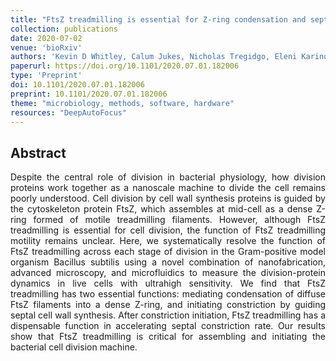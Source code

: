 ```yaml
---
title: "FtsZ treadmilling is essential for Z-ring condensation and septal constriction initiation in bacterial cell division"
collection: publications
date: 2020-07-02
venue: 'bioRxiv'
authors: 'Kevin D Whitley, Calum Jukes, Nicholas Tregidgo, Eleni Karinou, Pedro Almada, Ricardo Henriques, Cees Dekker, Séamus Holden'
paperurl: https://doi.org/10.1101/2020.07.01.182006
type: 'Preprint'
doi: 10.1101/2020.07.01.182006
preprint: 10.1101/2020.07.01.182006
theme: "microbiology, methods, software, hardware"
resources: "DeepAutoFocus"
---
```


<h2> Abstract </h2>
<p align= "justify">
Despite the central role of division in bacterial physiology, how division proteins work together as a nanoscale machine to divide the cell remains poorly understood. Cell division by cell wall synthesis proteins is guided by the cytoskeleton protein FtsZ, which assembles at mid-cell as a dense Z-ring formed of motile treadmilling filaments. However, although FtsZ treadmilling is essential for cell division, the function of FtsZ treadmilling motility remains unclear. Here, we systematically resolve the function of FtsZ treadmilling across each stage of division in the Gram-positive model organism Bacillus subtilis using a novel combination of nanofabrication, advanced microscopy, and microfluidics to measure the division-protein dynamics in live cells with ultrahigh sensitivity. We find that FtsZ treadmilling has two essential functions: mediating condensation of diffuse FtsZ filaments into a dense Z-ring, and initiating constriction by guiding septal cell wall synthesis. After constriction initiation, FtsZ treadmilling has a dispensable function in accelerating septal constriction rate. Our results show that FtsZ treadmilling is critical for assembling and initiating the bacterial cell division machine.
